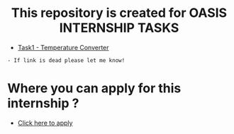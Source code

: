 
# <center>This repository is created for OASIS INTERNSHIP TASKS</center>


- [Task1  - Temperature Converter](https://replit.com/@ryuk27/Temp-Conversion)

``` 
- If link is dead please let me know!
```

# Where you can apply for this internship ?

- [Click here to apply](https://www.oasisinfobyte.in/)
